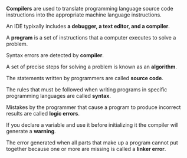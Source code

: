**Compilers** are used to translate programming language source code
instructions into the appropriate machine language instructions.
<br>

An IDE typixally includes **a debugger, a text editor, and a compiler**.
<br>

A **program** is a set of instructions that a computer executes to solve
a problem.
<br>

Syntax errors are detected by **compiler**.
<br>

A set of precise steps for solving a problem is known as an **algorithm**.
<br>

The statements written by programmers are called **source code**.
<br>

The rules that must be followed when writing programs in specific programming
languages are called **syntax**.
<br>

Mistakes by the programmer that cause a program to produce incorrect results are
called **logic errors**.
<br>

If you declare a variable and use it before initializing it the compiler will
generate a **warning**.
<br>

The error generated when all parts that make up a program cannot put together
because one or more are missing is called a **linker error**.

